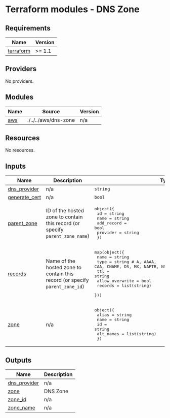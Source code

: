 # Terraform modules - DNS Zone


<!-- BEGIN_TF_DOCS -->
## Requirements

| Name | Version |
|------|---------|
| <a name="requirement_terraform"></a> [terraform](#requirement\_terraform) | >= 1.1 |

## Providers

No providers.

## Modules

| Name | Source | Version |
|------|--------|---------|
| <a name="module_aws"></a> [aws](#module\_aws) | ./../../aws/dns-zone | n/a |

## Resources

No resources.

## Inputs

| Name | Description | Type | Default | Required |
|------|-------------|------|---------|:--------:|
| <a name="input_dns_provider"></a> [dns\_provider](#input\_dns\_provider) | n/a | `string` | `"aws"` | no |
| <a name="input_generate_cert"></a> [generate\_cert](#input\_generate\_cert) | n/a | `bool` | `false` | no |
| <a name="input_parent_zone"></a> [parent\_zone](#input\_parent\_zone) | ID of the hosted zone to contain this record  (or specify `parent_zone_name`) | <pre>object({<br>		id         = string<br>		name       = string<br>		add_record = bool<br>    provider   = string<br>	})</pre> | `null` | no |
| <a name="input_records"></a> [records](#input\_records) | Name of the hosted zone to contain this record (or specify `parent_zone_id`) | <pre>map(object({<br>		name            = string<br>		type            = string # A, AAAA, CAA, CNAME, DS, MX, NAPTR, NS, PTR, SOA, SPF, SRV and TXT.<br>		ttl             = string<br>		allow_overwrite = bool<br>		records         = list(string)<br>	}))</pre> | `{}` | no |
| <a name="input_zone"></a> [zone](#input\_zone) | n/a | <pre>object({<br>		alias     = string<br>		name      = string<br>		id        = string<br>		alt_names = list(string)<br>	})</pre> | n/a | yes |

## Outputs

| Name | Description |
|------|-------------|
| <a name="output_dns_provider"></a> [dns\_provider](#output\_dns\_provider) | n/a |
| <a name="output_zone"></a> [zone](#output\_zone) | DNS Zone |
| <a name="output_zone_id"></a> [zone\_id](#output\_zone\_id) | n/a |
| <a name="output_zone_name"></a> [zone\_name](#output\_zone\_name) | n/a |
<!-- END_TF_DOCS -->
